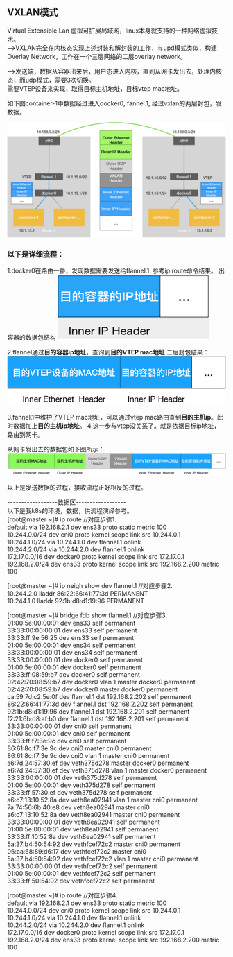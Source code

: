 ## VXLAN模式
Virtual Extensible Lan 虚拟可扩展局域网，linux本身就支持的一种网络虚拟技术。      
-->VXLAN完全在内核态实现上述封装和解封装的工作，与upd模式类似，构建Overlay Network，工作在一个三层网络的二层overlay network。     

-->发送端，数据从容器出来后，用户态进入内核，直到从网卡发出去，处理内核态，而udp模式，需要3次切换。     
需要VTEP设备来实现，取得目标主机地址，目标vtep mac地址。     

如下图container-1中数据经过进入docker0, fannel.1, 经过vxlan的两层封包，发数据。      
	
[![data_flow_vxlan](https://github.com/flysnow911/Blogs/blob/master/imgs/vxlandataflow.png "data_flow_vxlan")](https://github.com/flysnow911/Blogs/blob/master/imgs/vxlandataflow.png "data_flow_vxlan")   

### 以下是详细流程：

1.docker0在路由一番，发现数据需要发送给flannel.1. 参考ip route命令结果。
	出容器的数据包结构
	<img width="350" height="150" src="https://github.com/flysnow911/Blogs/blob/master/imgs/containerdata.png"/>
	
2.flannel通过**目的容器ip地址**，查询到**目的VTEP mac地址**
	二层封包结果：
	[![二层封包数据](https://github.com/flysnow911/Blogs/blob/master/imgs/vtep.png "二层封包数据")](https://github.com/flysnow911/Blogs/blob/master/imgs/vtep.png "二层封包数据")   
	
3.fannel.1中维护了VTEP mac地址，可以通过vtep mac路由查到**目的主机ip**。此时数据加上**目的主机ip地址**。
4.这一步与vtep没关系了。就是依据目标ip地址，路由到网卡。   

从网卡发出去的数据包如下图所示： 
	[![网络数据](https://github.com/flysnow911/Blogs/blob/master/imgs/vxlan_data_format.png "网络数据")](https://github.com/flysnow911/Blogs/blob/master/imgs/vxlan_data_format.png "网络数据")   
	
以上是发送数据的过程，接收流程正好相反的过程。

------------------数据区------------------   
以下是我k8s的环境，数据，供流程演绎参考。   
[root@master ~]# ip route //对应步骤1.   
default via 192.168.2.1 dev ens33 proto static metric 100    
10.244.0.0/24 dev cni0 proto kernel scope link src 10.244.0.1    
10.244.1.0/24 via 10.244.1.0 dev flannel.1 onlink    
10.244.2.0/24 via 10.244.2.0 dev flannel.1 onlink     
172.17.0.0/16 dev docker0 proto kernel scope link src 172.17.0.1     
192.168.2.0/24 dev ens33 proto kernel scope link src 192.168.2.200 metric 100     




[root@master ~]# ip neigh show dev flannel.1 //对应步骤2.    
10.244.2.0 lladdr 86:22:66:41:77:3d PERMANENT    
10.244.1.0 lladdr 92:1b:d8:d1:19:96 PERMANENT    

[root@master ~]# bridge fdb show flannel.1  //对应步骤3.   
01:00:5e:00:00:01 dev ens33 self permanent   
33:33:00:00:00:01 dev ens33 self permanent   
33:33:ff:9e:56:25 dev ens33 self permanent   
01:00:5e:00:00:01 dev ens34 self permanent   
33:33:00:00:00:01 dev ens34 self permanent   
33:33:00:00:00:01 dev docker0 self permanent   
01:00:5e:00:00:01 dev docker0 self permanent   
33:33:ff:08:59:b7 dev docker0 self permanent   
02:42:70:08:59:b7 dev docker0 vlan 1 master docker0 permanent   
02:42:70:08:59:b7 dev docker0 master docker0 permanent   
ca:59:7d:c2:5e:0f dev flannel.1 dst 192.168.2.202 self permanent   
86:22:66:41:77:3d dev flannel.1 dst 192.168.2.202 self permanent   
92:1b:d8:d1:19:96 dev flannel.1 dst 192.168.2.201 self permanent   
f2:21:6b:d8:af:b0 dev flannel.1 dst 192.168.2.201 self permanent   
33:33:00:00:00:01 dev cni0 self permanent   
01:00:5e:00:00:01 dev cni0 self permanent   
33:33:ff:f7:3e:9c dev cni0 self permanent   
86:61:8c:f7:3e:9c dev cni0 master cni0 permanent   
86:61:8c:f7:3e:9c dev cni0 vlan 1 master cni0 permanent   
a6:7d:24:57:30:ef dev veth375d278 master docker0 permanent    
a6:7d:24:57:30:ef dev veth375d278 vlan 1 master docker0 permanent   
33:33:00:00:00:01 dev veth375d278 self permanent   
01:00:5e:00:00:01 dev veth375d278 self permanent   
33:33:ff:57:30:ef dev veth375d278 self permanent    
a6:c7:13:10:52:8a dev veth8ea02941 vlan 1 master cni0 permanent    
7a:74:56:6b:40:e8 dev veth8ea02941 master cni0     
a6:c7:13:10:52:8a dev veth8ea02941 master cni0 permanent   
33:33:00:00:00:01 dev veth8ea02941 self permanent   
01:00:5e:00:00:01 dev veth8ea02941 self permanent   
33:33:ff:10:52:8a dev veth8ea02941 self permanent    
5a:37:b4:50:54:92 dev vethfcef72c2 master cni0 permanent    
06:aa:68:89:d6:17 dev vethfcef72c2 master cni0     
5a:37:b4:50:54:92 dev vethfcef72c2 vlan 1 master cni0 permanent    
33:33:00:00:00:01 dev vethfcef72c2 self permanent    
01:00:5e:00:00:01 dev vethfcef72c2 self permanent    
33:33:ff:50:54:92 dev vethfcef72c2 self permanent    

[root@master ~]# ip route //对应步骤4.    
default via 192.168.2.1 dev ens33 proto static metric 100     
10.244.0.0/24 dev cni0 proto kernel scope link src 10.244.0.1     
10.244.1.0/24 via 10.244.1.0 dev flannel.1 onlink         
10.244.2.0/24 via 10.244.2.0 dev flannel.1 onlink     
172.17.0.0/16 dev docker0 proto kernel scope link src 172.17.0.1 
192.168.2.0/24 dev ens33 proto kernel scope link src 192.168.2.200 metric 100 
